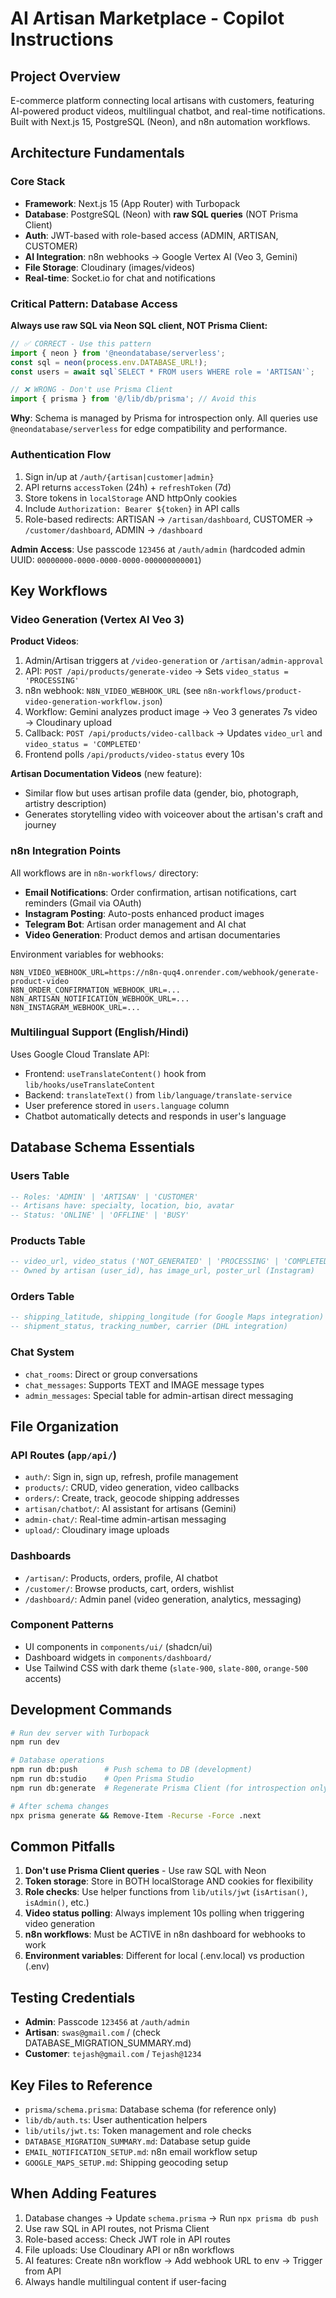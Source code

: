 # AI Artisan Marketplace - Copilot Instructions

## Project Overview
E-commerce platform connecting local artisans with customers, featuring AI-powered product videos, multilingual chatbot, and real-time notifications. Built with Next.js 15, PostgreSQL (Neon), and n8n automation workflows.

## Architecture Fundamentals

### Core Stack
- **Framework**: Next.js 15 (App Router) with Turbopack
- **Database**: PostgreSQL (Neon) with **raw SQL queries** (NOT Prisma Client)
- **Auth**: JWT-based with role-based access (ADMIN, ARTISAN, CUSTOMER)
- **AI Integration**: n8n webhooks → Google Vertex AI (Veo 3, Gemini)
- **File Storage**: Cloudinary (images/videos)
- **Real-time**: Socket.io for chat and notifications

### Critical Pattern: Database Access
**Always use raw SQL via Neon SQL client, NOT Prisma Client:**
```typescript
// ✅ CORRECT - Use this pattern
import { neon } from '@neondatabase/serverless';
const sql = neon(process.env.DATABASE_URL!);
const users = await sql`SELECT * FROM users WHERE role = 'ARTISAN'`;

// ❌ WRONG - Don't use Prisma Client
import { prisma } from '@/lib/db/prisma'; // Avoid this
```

**Why**: Schema is managed by Prisma for introspection only. All queries use `@neondatabase/serverless` for edge compatibility and performance.

### Authentication Flow
1. Sign in/up at `/auth/{artisan|customer|admin}`
2. API returns `accessToken` (24h) + `refreshToken` (7d)
3. Store tokens in `localStorage` AND httpOnly cookies
4. Include `Authorization: Bearer ${token}` in API calls
5. Role-based redirects: ARTISAN → `/artisan/dashboard`, CUSTOMER → `/customer/dashboard`, ADMIN → `/dashboard`

**Admin Access**: Use passcode `123456` at `/auth/admin` (hardcoded admin UUID: `00000000-0000-0000-0000-000000000001`)

## Key Workflows

### Video Generation (Vertex AI Veo 3)
**Product Videos**:
1. Admin/Artisan triggers at `/video-generation` or `/artisan/admin-approval`
2. API: `POST /api/products/generate-video` → Sets `video_status = 'PROCESSING'`
3. n8n webhook: `N8N_VIDEO_WEBHOOK_URL` (see `n8n-workflows/product-video-generation-workflow.json`)
4. Workflow: Gemini analyzes product image → Veo 3 generates 7s video → Cloudinary upload
5. Callback: `POST /api/products/video-callback` → Updates `video_url` and `video_status = 'COMPLETED'`
6. Frontend polls `/api/products/video-status` every 10s

**Artisan Documentation Videos** (new feature):
- Similar flow but uses artisan profile data (gender, bio, photograph, artistry description)
- Generates storytelling video with voiceover about the artisan's craft and journey

### n8n Integration Points
All workflows are in `n8n-workflows/` directory:
- **Email Notifications**: Order confirmation, artisan notifications, cart reminders (Gmail via OAuth)
- **Instagram Posting**: Auto-posts enhanced product images
- **Telegram Bot**: Artisan order management and AI chat
- **Video Generation**: Product demos and artisan documentaries

Environment variables for webhooks:
```env
N8N_VIDEO_WEBHOOK_URL=https://n8n-quq4.onrender.com/webhook/generate-product-video
N8N_ORDER_CONFIRMATION_WEBHOOK_URL=...
N8N_ARTISAN_NOTIFICATION_WEBHOOK_URL=...
N8N_INSTAGRAM_WEBHOOK_URL=...
```

### Multilingual Support (English/Hindi)
Uses Google Cloud Translate API:
- Frontend: `useTranslateContent()` hook from `lib/hooks/useTranslateContent`
- Backend: `translateText()` from `lib/language/translate-service`
- User preference stored in `users.language` column
- Chatbot automatically detects and responds in user's language

## Database Schema Essentials

### Users Table
```sql
-- Roles: 'ADMIN' | 'ARTISAN' | 'CUSTOMER'
-- Artisans have: specialty, location, bio, avatar
-- Status: 'ONLINE' | 'OFFLINE' | 'BUSY'
```

### Products Table
```sql
-- video_url, video_status ('NOT_GENERATED' | 'PROCESSING' | 'COMPLETED' | 'FAILED')
-- Owned by artisan (user_id), has image_url, poster_url (Instagram)
```

### Orders Table
```sql
-- shipping_latitude, shipping_longitude (for Google Maps integration)
-- shipment_status, tracking_number, carrier (DHL integration)
```

### Chat System
- `chat_rooms`: Direct or group conversations
- `chat_messages`: Supports TEXT and IMAGE message types
- `admin_messages`: Special table for admin-artisan direct messaging

## File Organization

### API Routes (`app/api/`)
- `auth/`: Sign in, sign up, refresh, profile management
- `products/`: CRUD, video generation, video callbacks
- `orders/`: Create, track, geocode shipping addresses
- `artisan/chatbot/`: AI assistant for artisans (Gemini)
- `admin-chat/`: Real-time admin-artisan messaging
- `upload/`: Cloudinary image uploads

### Dashboards
- `/artisan/`: Products, orders, profile, AI chatbot
- `/customer/`: Browse products, cart, orders, wishlist
- `/dashboard/`: Admin panel (video generation, analytics, messaging)

### Component Patterns
- UI components in `components/ui/` (shadcn/ui)
- Dashboard widgets in `components/dashboard/`
- Use Tailwind CSS with dark theme (`slate-900`, `slate-800`, `orange-500` accents)

## Development Commands

```bash
# Run dev server with Turbopack
npm run dev

# Database operations
npm run db:push      # Push schema to DB (development)
npm run db:studio    # Open Prisma Studio
npm run db:generate  # Regenerate Prisma Client (for introspection only)

# After schema changes
npx prisma generate && Remove-Item -Recurse -Force .next
```

## Common Pitfalls

1. **Don't use Prisma Client queries** - Use raw SQL with Neon
2. **Token storage**: Store in BOTH localStorage AND cookies for flexibility
3. **Role checks**: Use helper functions from `lib/utils/jwt` (`isArtisan()`, `isAdmin()`, etc.)
4. **Video status polling**: Always implement 10s polling when triggering video generation
5. **n8n workflows**: Must be ACTIVE in n8n dashboard for webhooks to work
6. **Environment variables**: Different for local (.env.local) vs production (.env)

## Testing Credentials
- **Admin**: Passcode `123456` at `/auth/admin`
- **Artisan**: `swas@gmail.com` / (check DATABASE_MIGRATION_SUMMARY.md)
- **Customer**: `tejash@gmail.com` / `Tejash@1234`

## Key Files to Reference
- `prisma/schema.prisma`: Database schema (for reference only)
- `lib/db/auth.ts`: User authentication helpers
- `lib/utils/jwt.ts`: Token management and role checks
- `DATABASE_MIGRATION_SUMMARY.md`: Database setup guide
- `EMAIL_NOTIFICATION_SETUP.md`: n8n email workflow setup
- `GOOGLE_MAPS_SETUP.md`: Shipping geocoding setup

## When Adding Features
1. Database changes → Update `schema.prisma` → Run `npx prisma db push`
2. Use raw SQL in API routes, not Prisma Client
3. Role-based access: Check JWT role in API routes
4. File uploads: Use Cloudinary API or n8n workflows
5. AI features: Create n8n workflow → Add webhook URL to env → Trigger from API
6. Always handle multilingual content if user-facing
